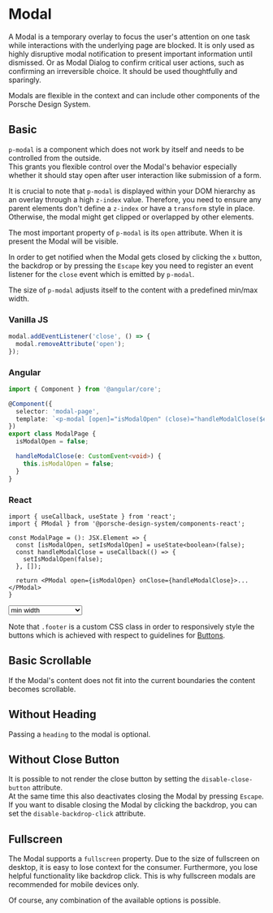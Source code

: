 # Modal

A Modal is a temporary overlay to focus the user's attention on one task while interactions with the underlying page are blocked. It is only used as highly disruptive modal notification to present important information until dismissed. Or as Modal Dialog to confirm critical user actions, such as confirming an irreversible choice. It should be used thoughtfully and sparingly.

Modals are flexible in the context and can include other components of the Porsche Design System.

## Basic

`p-modal` is a component which does not work by itself and needs to be controlled from the outside.  
This grants you flexible control over the Modal's behavior especially whether it should stay open after user interaction like submission of a form.

It is crucial to note that `p-modal` is displayed within your DOM hierarchy as an overlay through a high `z-index` value. 
Therefore, you need to ensure any parent elements don't define a `z-index` or have a `transform` style in place. 
Otherwise, the modal might get clipped or overlapped by other elements.

The most important property of `p-modal` is its `open` attribute.  When it is present the Modal will be visible.
  
In order to get notified when the Modal gets closed by clicking the `x` button, the backdrop or by pressing the `Escape` key you need to register an event listener for the `close` event which is emitted by `p-modal`.

The size of `p-modal` adjusts itself to the content with a predefined min/max width.

### Vanilla JS

```js
modal.addEventListener('close', () => {
  modal.removeAttribute('open');
});
```

### Angular

```ts
import { Component } from '@angular/core';

@Component({
  selector: 'modal-page',
  template: `<p-modal [open]="isModalOpen" (close)="handleModalClose($event)">...</p-modal>`,
})
export class ModalPage {
  isModalOpen = false;

  handleModalClose(e: CustomEvent<void>) {
    this.isModalOpen = false;
  }
}
```

### React

```tsx 
import { useCallback, useState } from 'react';
import { PModal } from '@porsche-design-system/components-react';

const ModalPage = (): JSX.Element => {
  const [isModalOpen, setIsModalOpen] = useState<boolean>(false);
  const handleModalClose = useCallback(() => {
    setIsModalOpen(false);
  }, []);

  return <PModal open={isModalOpen} onClose={handleModalClose}>...</PModal>
}

```

<Playground :markup="basic">
  <select v-model="width">
    <option disabled>Select a modal width</option>
    <option selected value="minWidth">min width</option>
    <option value="maxWidth">max width</option>
  </select>
</Playground>


Note that `.footer` is a custom CSS class in order to responsively style the buttons which is achieved with respect to guidelines for [Buttons](/components/button/usage).

## Basic Scrollable

If the Modal's content does not fit into the current boundaries the content becomes scrollable.

<Playground :markup="scrollable"></Playground>

## Without Heading

Passing a `heading` to the modal is optional. 

<Playground :markup="withoutHeading"></Playground>

## Without Close Button

It is possible to not render the close button by setting the `disable-close-button` attribute.  
At the same time this also deactivates closing the Modal by pressing `Escape`.  
If you want to disable closing the Modal by clicking the backdrop, you can set the `disable-backdrop-click` attribute.

<Playground :markup="withoutCloseButton"></Playground>

## Fullscreen

The Modal supports a `fullscreen` property.
Due to the size of fullscreen on desktop, it is easy to lose context for the consumer. 
Furthermore, you lose helpful functionality like backdrop click. This is why fullscreen modals are recommended for mobile devices only.

<Playground :markup="fullscreen"></Playground>

Of course, any combination of the available options is possible.

<script lang="ts">
  import Vue from 'vue';
  import Component from 'vue-class-component';
  
  @Component
  export default class Code extends Vue {
    modals = [];
    width = 'minWidth';
    
    mounted() {
      this.registerEvents();
      
      // workaround for iOS 13.x masking modal within example
      document.querySelectorAll('.example').forEach(el => el.style.overflow = 'visible');

      // workaround for iOS 13.x not respecting flex-wrap: wrap; correctly
      // timeout is needed for component to render 
      setTimeout(() => {
        document.getElementById('modal-scrollable').shadowRoot.querySelector('.p-modal').style.alignSelf = 'start'
      }, 1000);
    }
    
    updated() {
      // event handling is registered again on every update since markup is changing and references are lost
      this.registerEvents();
    }
    
    registerEvents() {
      this.modals = Array.from(document.querySelectorAll('p-modal'));
      
      const buttonsOpen = Array.from(document.querySelectorAll('.playground .demo > p-button'));
      buttonsOpen.forEach((btn, index) => btn.addEventListener('click', () => this.openModal(index)));
      
      this.modals.forEach((modal, index) => {
        modal.addEventListener('close', () => this.closeModal(index));
        const buttons = Array.from(modal.querySelectorAll('p-button'));
        buttons.forEach((btn) => btn.addEventListener('click', () => this.closeModal(index)));
      });
    }
  

    get basic() {
      const content = this.width === 'maxWidth' ? '<div style="max-width: 100%; width: 100vw; height: 500px"><p-text>Some Content in responsive max width</p-text></div>' : '<p-text>Some Content</p-text>';
      
      return `<p-button>Open Modal</p-button>
<p-modal heading="Some Heading" open="false">
  ${content}
  <p-button-group class="footer">
    <p-button>Save</p-button>
    <p-button variant="tertiary">Close</p-button>
  </p-button-group>
</p-modal>`;}
    
    scrollable =
`<p-button>Open Modal</p-button>
<p-modal id="modal-scrollable" heading="Some Heading" open="false">
  <p-text>Some Content</p-text>
  <div style="height: 40vh;"></div>
  <p-text>More Content</p-text>
  <div style="height: 40vh;"></div>
  <p-text>Even More Content</p-text>
  <p-button-group class="footer">
    <p-button>Save</p-button>
    <p-button variant="tertiary">Close</p-button>
  </p-button-group>
</p-modal>`;
    
    withoutHeading =
`<p-button>Open Modal</p-button>
<p-modal open="false">
  <p-text>Some Content</p-text>
</p-modal>`;
    
    withoutCloseButton =
`<p-button>Open Modal</p-button>
<p-modal heading="Some Heading" disable-close-button open="false">
  <p-text>Some Content</p-text>
</p-modal>`;

    fullscreen =
`<p-button>Open Modal</p-button>
<p-modal heading="Some Heading" open="false" fullscreen="{ base: true, s: false }">
  <p-flex direction="column" class="fullscreen-container">
    <p-flex-item grow="1">
      <p-text>Some Content</p-text>
    </p-flex-item>
    <p-button-group class="footer">
      <p-button>Save</p-button>
      <p-button variant="tertiary">Close</p-button>
    </p-button-group>
  </p-flex>
</p-modal>`;
    
    openModal(index: number): void {
      this.modals[index].setAttribute('open', 'true');
    }
    
    closeModal(index: number): void {
      this.modals[index].setAttribute('open', 'false');
    }
  }
</script>

<style scoped lang="scss">
  @import '~@porsche-design-system/utilities/scss';

  
  ::v-deep .footer {  
    padding: p-px-to-rem(32px) 0 0;
  }
  ::v-deep .fullscreen-container {
    flex: 1;
  }
</style>
